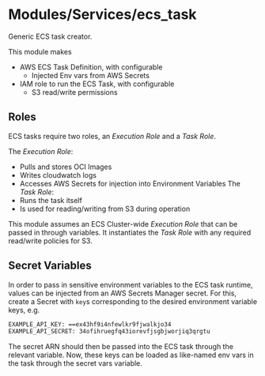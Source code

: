 # Modules/Services/ecs_task

Generic ECS task creator.

This module makes
- AWS ECS Task Definition, with configurable
  - Injected Env vars from AWS Secrets
- IAM role to run the ECS Task, with configurable
  - S3 read/write permissions

## Roles

ECS tasks require two roles, an *Execution Role* and a *Task Role*.

The *Execution Role*:
  - Pulls and stores OCI Images
  - Writes cloudwatch logs
  - Accesses AWS Secrets for injection into Environment Variables
The *Task Role*:
  - Runs the task itself
  - Is used for reading/writing from S3 during operation
 
This module assumes an ECS Cluster-wide *Execution Role* that can be passed in through variables.
It instantiates the *Task Role* with any required read/write policies for S3. 

## Secret Variables

In order to pass in sensitive environment variables to the ECS task runtime,
values can be injected from an AWS Secrets Manager secret.
For this, create a Secret with `key`s corresponding to the desired environment variable keys,
e.g.

```txt
EXAMPLE_API_KEY: ==ex43hf9i4nfewlkr9fjwalkjo34
EXAMPLE_API_SECRET: 34ofihruegfq43iorevfjsgbjworjiq3qrgtu
```

The secret ARN should then be passed into the ECS task through the relevant variable.
Now, these keys can be loaded as like-named env vars in the task through the secret vars variable.

